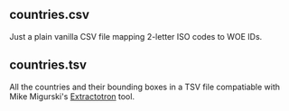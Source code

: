 countries.csv
--

Just a plain vanilla CSV file mapping 2-letter ISO codes to WOE IDs.

countries.tsv
--

All the countries and their bounding boxes in a TSV file compatiable with Mike
Migurski's [Extractotron](https://github.com/migurski/Extractotron/) tool.
